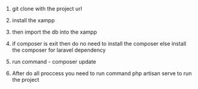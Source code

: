 1) git clone
 with the project url

2) install the xampp

3) then import the db into the xampp

4) if composer is exit then do no need to install the composer else install the composer for laravel dependency

5) run command - composer update

6) After do all proccess you need to run command php artisan serve to run the project



